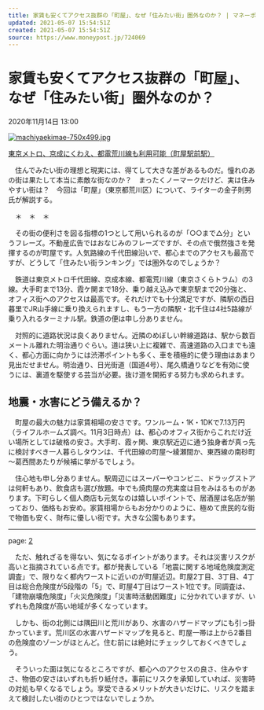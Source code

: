 ```yaml
---
title: 家賃も安くてアクセス抜群の「町屋」、なぜ「住みたい街」圏外なのか？ | マネーポストWEB
updated: 2021-05-07 15:54:51Z
created: 2021-05-07 15:54:51Z
source: https://www.moneypost.jp/724069
---
```


# 家賃も安くてアクセス抜群の「町屋」、なぜ「住みたい街」圏外なのか？

2020年11月14日 13:00

[![machiyaekimae-750x499.jpg](../_resources/machiyaekimae-750x499.jpg)](https://www.moneypost.jp/724069/image/1)

[東京メトロ、京成にくわえ、都電荒川線も利用可能（町屋駅前駅）](https://www.moneypost.jp/724069/image/1)

　住んでみたい街の理想と現実には、得てして大きな差があるものだ。憧れのあの街は果たして本当に素敵な街なのか？　まったくノーマークだけど、実は住みやすい街は？　今回は「町屋」（東京都荒川区）について、ライターの金子則男氏が解説する。

　＊　＊　＊

　その街の便利さを図る指標の1つとして用いられるのが「○○まで△分」というフレーズ。不動産広告ではおなじみのフレーズですが、その点で俄然強さを発揮するのが町屋です。人気路線の千代田線沿いで、都心までのアクセスも最高ですが、どうして「住みたい街ランキング」では圏外なのでしょうか？

　鉄道は東京メトロ千代田線、京成本線、都電荒川線（東京さくらトラム）の3線。大手町まで13分、霞ケ関まで18分、乗り越え込みで東京駅まで20分強と、オフィス街へのアクセスは最高です。それだけでも十分満足ですが、隣駅の西日暮里でJR山手線に乗り換えられますし、もう一方の隣駅・北千住は4社5路線が乗り入れるターミナル駅。鉄道の便は申し分ありません。

　対照的に道路状況は良くありません。近隣のめぼしい幹線道路は、駅から数百メートル離れた明治通りぐらい。道は狭い上に複雑で、高速道路の入口までも遠く、都心方面に向かうには渋滞ポイントも多く、車を積極的に使う理由はあまり見出だせません。明治通り、日光街道（国道4号）、尾久橋通りなどを有効に使うには、裏道を駆使する芸当が必要。抜け道を開拓する努力も求められます。

## 地震・水害にどう備えるか？

　町屋の最大の魅力は家賃相場の安さです。ワンルーム・1K・1DKで7.13万円（ライフルホームズ調べ。11月3日時点）は、都心のオフィス街からこれだけ近い場所としては破格の安さ。大手町、霞ヶ関、東京駅近辺に通う独身者が真っ先に検討すべき一人暮らしタウンは、千代田線の町屋～綾瀬間か、東西線の南砂町～葛西間あたりが候補に挙がるでしょう。

　住心地も申し分ありません。駅周辺にはスーパーやコンビニ、ドラッグストアは何軒もあり、飲食店も選び放題。中でも焼肉屋の充実度は目をみはるものがあります。下町らしく個人商店も元気なのは嬉しいポイントで、居酒屋は名店が揃っており、価格もお安め。家賃相場からもお分かりのように、極めて庶民的な街で物価も安く、財布に優しい街です。大きな公園もあります。

* * *

page: [2](https://www.moneypost.jp/724069/2/)

　ただ、触れざるを得ない、気になるポイントがあります。それは災害リスクが高いと指摘されている点です。都が発表している「地震に関する地域危険度測定調査」で、限りなく都内ワーストに近いのが町屋近辺。町屋2丁目、3丁目、4丁目は総合危険度が5段階の「5」で、町屋4丁目はワースト1位です。同調査は、「建物崩壊危険度」「火災危険度」「災害時活動困難度」に分かれていますが、いずれも危険度が高い地域が多くなっています。

　しかも、街の北側には隅田川と荒川があり、水害のハザードマップにも引っ掛かっています。荒川区の水害ハザードマップを見ると、町屋一帯は上から2番目の危険度のゾーンがほとんど。住む前には絶対にチェックしておくべきでしょう。

　そういった面は気になるところですが、都心へのアクセスの良さ、住みやすさ、物価の安さはいずれも折り紙付き。事前にリスクを承知していれば、災害時の対処も早くなるでしょう。享受できるメリットが大きいだけに、リスクを踏まえて検討したい街のひとつではないでしょうか。